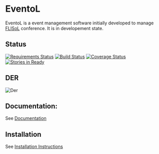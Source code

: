 EventoL
=======

EventoL is a event management software initially developed to manage [FLISoL][1] conference.
It is in developement state.

Status
-------
[![Requirements Status](https://requires.io/github/GNUtn/eventoL/requirements.svg?branch=dev2016)](https://requires.io/github/GNUtn/eventoL/requirements/?branch=dev2016)
[![Build Status](https://travis-ci.org/GNUtn/eventoL.svg?branch=dev2016)](https://travis-ci.org/GNUtn/eventoL)
[![Coverage Status](https://coveralls.io/repos/github/GNUtn/eventoL/badge.svg?branch=dev2016)](https://coveralls.io/github/GNUtn/eventoL?branch=dev2016)
[![Stories in Ready](https://badge.waffle.io/GNUtn/eventoL.svg?label=ready&title=Ready)](http://waffle.io/GNUtn/eventoL)

DER
---
![Der](http://www.gliffy.com/go/publish/image/9317073/M.png)

Documentation:
--------------
See [Documentation](http://eventol-docs.readthedocs.org/en/dev2016/)

Installation
--------------
See [Installation Instructions](http://eventol-docs.readthedocs.org/en/dev2016/installation/)


  [1]: http://flisol.info/

